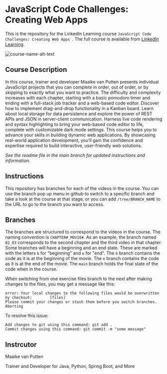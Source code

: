 # JavaScript Code Challenges: Creating Web Apps
This is the repository for the LinkedIn Learning course `JavaScript Code Challenges: Creating Web Apps
`. The full course is available from [LinkedIn Learning][lil-course-url].

![course-name-alt-text][lil-thumbnail-url] 

## Course Description

In this course, trainer and developer Maaike van Putten presents individual JavaScript projects that you can complete in order, out of order, or by skipping to exactly what you want to practice. The difficulty and complexity increases with each chapter, starting with a basic pomodoro timer and ending with a full-stack job tracker and a web-based code editor. Discover how to implement drag-and-drop functionality in a Kanban board. Learn about local storage for data persistence and explore the power of REST APIs and JSON in server-client communication. Harness live code rendering and syntax highlighting to bring your web-based code editor to life, complete with customizable dark mode settings. This course helps you to advance your skills in building dynamic web applications. By showcasing real-world application development, you’ll gain the confidence and expertise required to build interactive, user-friendly web solutions.

_See the readme file in the main branch for updated instructions and information._
## Instructions
This repository has branches for each of the videos in the course. You can use the branch pop up menu in github to switch to a specific branch and take a look at the course at that stage, or you can add `/tree/BRANCH_NAME` to the URL to go to the branch you want to access.

## Branches
The branches are structured to correspond to the videos in the course. The naming convention is `CHAPTER#_MOVIE#`. As an example, the branch named `02_03` corresponds to the second chapter and the third video in that chapter. 
Some branches will have a beginning and an end state. These are marked with the letters `b` for "beginning" and `e` for "end". The `b` branch contains the code as it is at the beginning of the movie. The `e` branch contains the code as it is at the end of the movie. The `main` branch holds the final state of the code when in the course.

When switching from one exercise files branch to the next after making changes to the files, you may get a message like this:

    error: Your local changes to the following files would be overwritten by checkout:        [files]
    Please commit your changes or stash them before you switch branches.
    Aborting

To resolve this issue:
	
    Add changes to git using this command: git add .
	Commit changes using this command: git commit -m "some message"

## Instrcutor

Maaike van Putten

Trainer and Developer for Java, Python, Spring Boot, and More

[0]: # (Replace these placeholder URLs with actual course URLs)

[lil-course-url]: https://www.linkedin.com/learning/javascript-code-challenges-creating-web-apps
[lil-thumbnail-url]: https://media.licdn.com/dms/image/v2/D560DAQFBW5hHQ94Vxw/learning-public-crop_675_1200/B56ZhTKSTAH0Ac-/0/1753741862406?e=2147483647&v=beta&t=1WwHTIWvCiBA5R2tZOFutO5mdsRSpBnFNYujvODe6qA

